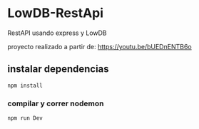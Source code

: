 # LowDB-RestApi
RestAPI usando express y LowDB 

proyecto realizado a partir de: https://youtu.be/bUEDnENTB6o

## instalar dependencias
```
npm install
```

### compilar y correr nodemon
```
npm run Dev
```
